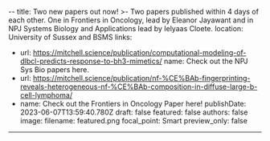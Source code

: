 --
title: Two new papers out now! >-
  Two papers published within 4 days of each other. One in Frontiers in Oncology, lead by Eleanor Jayawant and in NPJ Systems Biology and Applications lead by Ielyaas Cloete.
location: University of Sussex and BSMS
links:
  - url: https://mitchell.science/publication/computational-modeling-of-dlbcl-predicts-response-to-bh3-mimetics/
    name: Check out the NPJ Sys Bio papers here.
 - url: https://mitchell.science/publication/nf-%CE%BAb-fingerprinting-reveals-heterogeneous-nf-%CE%BAb-composition-in-diffuse-large-b-cell-lymphoma/
 - name: Check out the Frontiers in Oncology Paper here!
publishDate: 2023-06-07T13:59:40.780Z
draft: false
featured: false
authors: false
image:
  filename: featured.png
  focal_point: Smart
  preview_only: false
---

